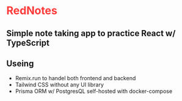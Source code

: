# <span style="color:#FF3C3C">RedNotes</span>

## Simple note taking app to practice React w/ TypeScript
## Useing
- Remix.run to handel both frontend and backend
- Tailwind CSS without any UI library
- Prisma ORM w/ PostgresQL self-hosted with docker-compose

